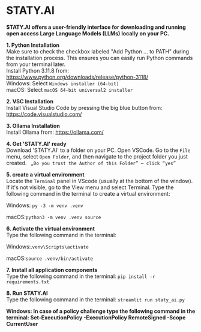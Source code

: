# STATY.AI


**STATY.AI offers a user-friendly interface for downloading and running open access Large Language Models (LLMs) locally on your PC.**


**1. Python Installation**    
   Make sure to check the checkbox labeled "Add Python ... to PATH" during the installation process. This ensures you can easily run Python commands from your terminal later.   
   Install Python 3.11.8 from: https://www.python.org/downloads/release/python-3118/  
   Windows: Select `Windows installer (64-bit)`  
   macOS: Select `macOS 64-bit universal2 installer`
   
**2. VSC Installation**   
       Install Visual Studio Code by pressing the big blue button from: https://code.visualstudio.com/

**3. Ollama Installation**  
   Install Ollama from: https://ollama.com/

**4. Get 'STATY.AI' ready**   
  Download 'STATY.AI' to a folder on your PC. Open VSCode. Go to the `File` menu, select `Open Folder`, and then navigate to the project folder you just created.
  ` „Do you trust the Author of this Folder” – click “yes”`

**5. create a virtual environment**   
   Locate the `Terminal` panel in VScode (usually at the bottom of the window). If it's not visible, go to the View menu and select Terminal. Type the following command in the terminal to create a virtual environment:

   Windows: `py -3 -m venv .venv`

   macOS:`python3 -m venv .venv source `

**6. Activate the virtual environment**   
  Type the following command in the terminal:

  Windows:.`venv\Scripts\activate`

  macOS:`source .venv/bin/activate` 

**7. Install all application components**   
   Type the following command in the terminal: `pip install -r requirements.txt`

**8. Run STATY.AI**   
   Type the following command in the terminal: `streamlit run staty_ai.py`

   **Windows: In case of a policy challenge type the following command in the terminal: Set-ExecutionPolicy -ExecutionPolicy RemoteSigned -Scope CurrentUser**









